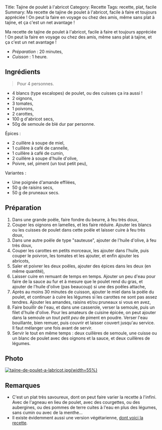 Title: Tajine de poulet à l'abricot
Category: Recette
Tags: recette, plat, facile
Summary: Ma recette de tajine de poulet à l'abricot, facile à faire et toujours appréciée ! On peut la faire en voyage ou chez des amis, même sans plat à tajine, et ça c'est un net avantage !

Ma recette de tajine de poulet à l'abricot, facile à faire et toujours appréciée ! On peut la faire en voyage ou chez des amis, même sans plat à tajine, et ça c'est un net avantage !

- *Préparation* : 20 minutes,
- *Cuisson* : 1 heure.


## Ingrédients
> Pour 4 personnes.

- 4 blancs (type escalopes) de poulet, ou des cuisses ça ira aussi !
- 2 oignons,
- 3 tomates,
- 1 poivrons,
- 2 carottes,
- 100 g d'abricot secs,
- 50g de semoule de blé dur par personne.

Épices :

- 2 cuillère à soupe de miel,
- 1 cuillère à café de cannelle,
- 1 cuillère à café de cumin,
- 2 cuillère à soupe d'huile d'olive,
- Poivre, sel, piment (un tout petit peu),

Variantes :

- Une poignée d'amande effilées,
- 50 g de raisins secs,
- 50 g de pruneaux secs.


## Préparation

1. Dans une grande poêle, faire fondre du beurre, à feu très doux,
2. Couper les oignons en lamelles, et les faire réduire. Ajouter les blancs ou les cuisses de poulet dans cette poêle et laisser cuire à feu très doux,
3. Dans une autre poêle de type "sauteuse", ajouter de l'huile d'olive, à feu très doux,
4. Couper les carottes en petits morceaux, les ajouter dans l'huile, puis couper le poivron, les tomates et les ajouter, et enfin ajouter les abricots,
5. Saler et poivrer les deux poêles, ajouter des épices dans les deux (en même quantité),
6. Laisser cuire en remuant de temps en temps. Ajouter un peu d'eau pour faire de la sauce au fur et à mesure que le poulet rend du gras, et ajouter de l'huile d'olive (pas beaucoup) si une des poêles attache,
7. Après au moins 30 minutes de cuisson, ajouter le miel dans la poêle du poulet, et continuer à cuire les légumes si les carottes ne sont pas assez tendres. Ajouter les amandes, raisins et/ou pruneaux si vous en avez,
8. Faire bouillir de l'eau, et dans une casserole, verser la semoule, puis un filet d'huile d'olive. Pour les amateurs de cuisine épicée, on peut ajouter dans la semoule un *tout petit peu* de piment en poudre. Verser l'eau bouillante, bien remuer, puis couvrir et laisser couvert jusqu'au service. Il faut mélanger une fois avant de servir.
9. Servir le tout en même temps : deux cuillères de semoule, une cuisse ou un blanc de poulet avec des oignons et la sauce, et deux cuillères de légumes.

## Photo
[![tajine-de-poulet-a-labricot.jpg]({filename}images/tajine-de-poulet-a-labricot.jpg){width=55%}]({filename}images/tajine-de-poulet-a-labricot.jpg)

## Remarques
- C'est un plat très savoureux, dont on peut faire varier la recette à l'infini. Avec de l'agneau en lieu de poulet, avec des courgettes, ou des aubergines, ou des pommes de terre cuites à l'eau en plus des légumes, sans cumin ou avec de la menthe…
- Il existe évidemment aussi une version végétarienne, [dont voici la recette](tajine-vegetarien-a-labricot-et-aux-pruneaux.html).
